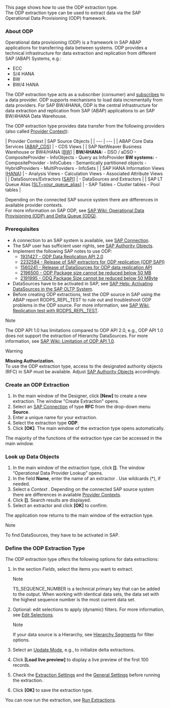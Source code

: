 This page shows how to use the ODP extraction type.\
The ODP extraction type can be used to extract data via the SAP Operational Data Provisioning (ODP) framework.

### About ODP

Operational data provisioning (ODP) is a framework in SAP ABAP applications for transferring data between systems. ODP provides a technical infrastructure for data extraction and replication from different SAP (ABAP) Systems, e.g.:

- ECC
- S/4 HANA
- BW
- BW/4 HANA

The ODP extraction type acts as a subscriber (consumer) and [subscribes](subscriptions/) to a data provider. ODP supports mechanisms to load data incrementally from data providers. For SAP BW/4HANA, ODP is the central infrastructure for data extraction and replication from SAP (ABAP) applications to an SAP BW/4HANA Data Warehouse.

The ODP extraction type provides data transfer from the following providers (also called [Provider Context](provider-context/)):

| Provider Context | SAP Source Objects | | --- | --- | | ABAP Core Data Services \[[ABAP_CDS](provider-context/#abap-cds-views)\] | - CDS Views | | SAP NetWeaver Business Warehouse or BW4/HANA \[[BW](provider-context/#bw-infoproviders)\] | **BW/4HANA:** - DSO / aDSO - CompositeProvider - InfoObjects - Query as InfoProvider **BW systems:** - CompositeProvider - InfoCubes - Semantically partitioned objects - HybridProviders - MultiProviders - InfoSets | | SAP HANA Information Views \[[HANA](provider-context/#hana-views)\] | - Analysis Views - Calculation Views - Associated Attribute Views | | DataSources/Extractors \[[SAPI](provider-context/#extractors)\] | - DataSources and Extractors | | SAP LT Queue Alias \[[SLT~your_queue_alias](provider-context/#slt-server)\] | - SAP Tables - Cluster tables - Pool tables |

Depending on the connected SAP source system there are differences in available provider contexts.\
For more information on SAP ODP, see [SAP Wiki: Operational Data Provisioning (ODP) and Delta Queue (ODQ)](https://wiki.scn.sap.com/wiki/pages/viewpage.action?pageId=449284646).

### Prerequisites

- A connection to an SAP system is available, see [SAP Connection](../sap-connection/).
- The SAP user has sufficient user rights, see [SAP Authority Objects](../setup-in-sap/sap-authority-objects/#odp).
- Implement the following SAP notes to use ODP:
  - [1931427 - ODP Data Replication API 2.0](https://launchpad.support.sap.com/#/notes/1931427)
  - [2232584 - Release of SAP extractors for ODP replication (ODP SAPI)](https://launchpad.support.sap.com/#/notes/2232584)
  - [1560241 - Release of DataSources for ODP data replication API](https://launchpad.support.sap.com/#/notes/1560241)
  - [2196500 - ODP Package size cannot be reduced below 50 MB](https://launchpad.support.sap.com/#/notes/2196500/D)
  - [2191995 - ODQ Package Size cannot be reduced below 50 MByte](https://launchpad.support.sap.com/#/notes/2191995/D)
- DataSources have to be activated in SAP, see [SAP Help: Activating DataSources in the SAP OLTP System](https://help.sap.com/docs/SLH_advanced_compliance_reporting_service/7a60944343e543a1ab99e9b2904dab09/e5d447257a95416190d29638a64a5dfa.html).
- Before creating ODP extractions, test the ODP source in SAP using the ABAP report RODPS_REPL_TEST to rule out and troubleshoot ODP problems in the ODP source. For more information, see [SAP Wiki: Replication test with RODPS_REPL_TEST](https://wiki.scn.sap.com/wiki/display/BI/Replication+test+with+RODPS_REPL_TEST).

Note

The ODP API 1.0 has limitations compared to ODP API 2.0, e.g., ODP API 1.0 does not support the extraction of Hierarchy DataSources. For more information, see [SAP Wiki: Limitation of ODP API 1.0](https://wiki.scn.sap.com/wiki/display/BI/Limitation+of+ODP+API+1.0).

Warning

**Missing Authorization.**\
To use the ODP extraction type, access to the designated authority objects (RFC) in SAP must be available. Adjust [SAP Authority Objects](../setup-in-sap/sap-authority-objects/#odp) accordingly.

### Create an ODP Extraction

1. In the main window of the Designer, click **[New]** to create a new extraction. The window "Create Extraction" opens.
1. Select an [SAP Connection](../sap-connection/) of type **RFC** from the drop-down menu **Source**.
1. Enter a unique name for your extraction.
1. Select the extraction type **ODP**.
1. Click **[OK]**. The main window of the extraction type opens automatically.

The majority of the functions of the extraction type can be accessed in the main window.

### Look up Data Objects

1. In the main window of the extraction type, click **[]**. The window “Operational Data Provider Lookup” opens.
1. In the field **Name**, enter the name of an extractor . Use wildcards (\*), if needed.
1. Select a *Context* . Depending on the connected SAP source system there are differences in available [Provider Contexts](provider-context/).
1. Click **[]**. Search results are displayed.
1. Select an extractor and click **[OK]** to confirm.

The application now returns to the main window of the extraction type.

Note

To find DataSources, they have to be activated in SAP.

### Define the ODP Extraction Type

The ODP extraction type offers the following options for data extractions:

1. In the section *Fields*, select the items you want to extract.

   Note

   TS_SEQUENCE_NUMBER is a technical primary key that can be added to the output. When working with identical data sets, the data set with the highest sequence number is the most current data set.

1. Optional: edit selections to apply (dynamic) filters. For more information, see [Edit Selections](selections/#edit-selections).

   Note

   If your data source is a Hierarchy, see [Hierarchy Segments](provider-context/#segments-to-extract) for filter options.

1. Select an [Update Mode](update-mode/), e.g., to initialize delta extractions.

1. Click **[Load live preview]** to display a live preview of the first 100 records.

1. Check the [Extraction Settings](settings/) and the [General Settings](general-settings/) before running the extraction.

1. Click **[OK]** to save the extraction type.

You can now run the extraction, see [Run Extractions](../run-extractions/).
